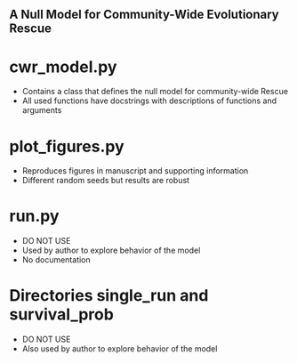 ## A Null Model for Community-Wide Evolutionary Rescue

# cwr_model.py
* Contains a class that defines the null model for community-wide Rescue
* All used functions have docstrings with descriptions of functions and arguments

# plot_figures.py
* Reproduces figures in manuscript and supporting information
* Different random seeds but results are robust

# run.py
* DO NOT USE
* Used by author to explore behavior of the model
* No documentation

# Directories single_run and survival_prob
* DO NOT USE  
* Also used by author to explore behavior of the model
